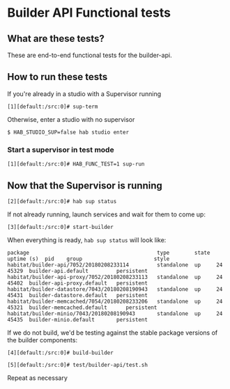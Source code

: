 # Builder API Functional tests

## What are these tests?

These are end-to-end functional tests for the builder-api.

## How to run these tests

If you're already in a studio with a Supervisor running

```
[1][default:/src:0]# sup-term
```

Otherwise, enter a studio with no supervisor

```
$ HAB_STUDIO_SUP=false hab studio enter
```

### Start a supervisor in test mode

```
[1][default:/src:0]# HAB_FUNC_TEST=1 sup-run
```

## Now that the Supervisor is running

```
[2][default:/src:0]# hab sup status
```

If not already running, launch services and wait for them to come up:
```
[3][default:/src:0]# start-builder
```
When everything is ready, `hab sup status` will look like:
```
package                                         type        state  uptime (s)  pid    group                       style
habitat/builder-api/7052/20180208233114         standalone  up     24          45329  builder-api.default         persistent
habitat/builder-api-proxy/7052/20180208233113   standalone  up     24          45402  builder-api-proxy.default   persistent
habitat/builder-datastore/7043/20180208190943   standalone  up     24          45431  builder-datastore.default   persistent
habitat/builder-memcached/7054/20180208233206   standalone  up     24          45321  builder-memcached.default      persistent
habitat/builder-minio/7043/20180208190943       standalone  up     24          45435  builder-minio.default       persistent
```
If we do not build, we'd be testing against the stable package versions of the
builder components:
```
[4][default:/src:0]# build-builder
```
```
[5][default:/src:0]# test/builder-api/test.sh
```
Repeat as necessary
